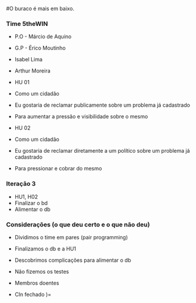 #O buraco é mais em baixo.

### Time 5theWIN
* P.O - Márcio de Aquino
* G.P - Érico Moutinho
* Isabel Lima 
* Arthur Moreira


* HU 01
* Como um cidadão
* Eu gostaria de reclamar publicamente sobre um problema já cadastrado
* Para aumentar a pressão e visibilidade sobre o mesmo

* HU 02
* Como um cidadão
* Eu gostaria de reclamar diretamente a um político sobre um problema já cadastrado 
* Para pressionar e cobrar do mesmo

### Iteração 3
* HU1, H02
* Finalizar o bd
* Alimentar o db


### Considerações (o que deu certo e o que não deu)
* Dividimos o time em pares (pair programming)
* Finalizamos o db e a HU1
* Descobrimos complicações para alimentar o db

* Não fizemos os testes 
* Membros doentes
* CIn fechado )=

